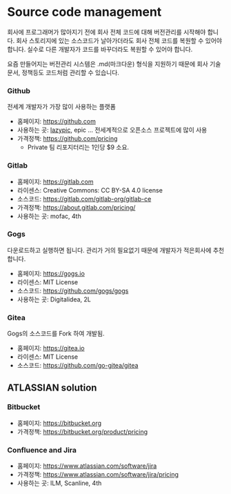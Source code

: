 # Source code management
회사에 프로그래머가 많아지기 전에 회사 전체 코드에 대해 버전관리를 시작해야 합니다.
회사 스토리지에 있는 소스코드가 날아가더라도 회사 전체 코드를 복원할 수 있어야합니다.
실수로 다른 개발자가 코드를 바꾸더라도 복원할 수 있어야 합니다.

요즘 만들어지는 버전관리 시스템은 .md(마크다운) 형식을 지원하기 때문에 회사 기술문서, 정책등도 코드처럼 관리할 수 있습니다.

### Github
전세계 개발자가 가장 많이 사용하는 플랫폼

- 홈페이지: https://github.com
- 사용하는 곳: [lazypic](https://github.com/lazypic), epic ... 전세계적으로 오픈소스 프로젝트에 많이 사용
- 가격정책: https://github.com/pricing
    - Private 팀 리포지터리는 1인당 $9 소요. 

### Gitlab
- 홈페이지: https://gitlab.com
- 라이센스: Creative Commons: CC BY-SA 4.0 license
- 소스코드: https://gitlab.com/gitlab-org/gitlab-ce
- 가격정책: https://about.gitlab.com/pricing/
- 사용하는 곳: mofac, 4th

### Gogs
다운로드하고 실행하면 됩니다. 관리가 거의 필요없기 때문에 개발자가 적은회사에 추천합니다.

- 홈페이지: https://gogs.io
- 라이센스: MIT License
- 소스코드: https://github.com/gogs/gogs
- 사용하는 곳: Digitalidea, 2L

### Gitea
Gogs의 소스코드를 Fork 하여 개발됨.

- 홈페이지: https://gitea.io
- 라이센스: MIT License
- 소스코드: https://github.com/go-gitea/gitea

## ATLASSIAN solution

### Bitbucket
- 홈페이지: https://bitbucket.org
- 가격정책: https://bitbucket.org/product/pricing

### Confluence and Jira
- 홈페이지: https://www.atlassian.com/software/jira
- 가격정책: https://www.atlassian.com/software/jira/pricing
- 사용하는 곳: ILM, Scanline, 4th